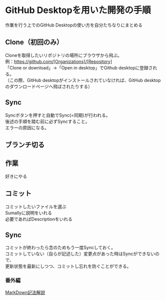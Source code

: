 # GitHub Desktopを用いた開発の手順
作業を行う上でのGitHub Desktopの使い方を自分たちなりにまとめる

## Clone（初回のみ）  
Cloneを取得したいリポジトリの場所にブラウザから飛ぶ。  
例：https://github.com/[Organizations]/[Repository]  
「Clone or download」→「Open in desktop」でGithub desktopに登録される。  
（この際、GitHub desktopがインストールされていなければ、GitHub desktopのダウンロードページへ飛ばされたりする）  

## Sync
Syncボタンを押すと自動でSync(=同期)が行われる。  
後述の手順を踏む前に必ずSyncすること。  
エラーの原因になる。  

## ブランチ切る

## 作業
好きにやる

## コミット
コミットしたいファイルを選ぶ  
Sumallyに説明をいれる  
必要であればDescriptionをいれる  

## Sync
コミットが終わったら念のためもう一度Syncしておく。  
コミットしていない（自らが記述した）変更点があった時はSyncができないので、  
更新状態を最新にしつつ、コミットし忘れを防ぐことができる。  

### 番外編
[MarkDown記法解説](http://qiita.com/tbpgr/items/989c6badefff69377da7)
